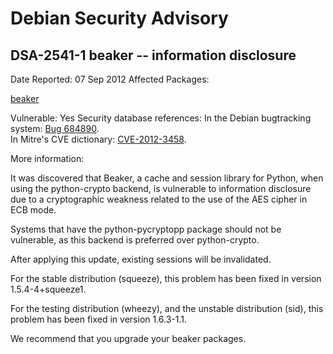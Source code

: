 
Debian Security Advisory
========================


DSA-2541-1 beaker -- information disclosure
-------------------------------------------



Date Reported:
07 Sep 2012
Affected Packages:

[beaker](https://packages.debian.org/src:beaker)

Vulnerable:
Yes
Security database references:
In the Debian bugtracking system: [Bug 684890](https://bugs.debian.org/cgi-bin/bugreport.cgi?bug=684890).  
In Mitre's CVE dictionary: [CVE-2012-3458](https://security-tracker.debian.org/tracker/CVE-2012-3458).  

More information:

It was discovered that Beaker, a cache and session library for Python,
when using the python-crypto backend, is vulnerable to information
disclosure due to a cryptographic weakness related to the use of the
AES cipher in ECB mode.


Systems that have the python-pycryptopp package should not be
vulnerable, as this backend is preferred over python-crypto.


After applying this update, existing sessions will be invalidated.


For the stable distribution (squeeze), this problem has been fixed in
version 1.5.4-4+squeeze1.


For the testing distribution (wheezy), and the unstable distribution
(sid), this problem has been fixed in version 1.6.3-1.1.


We recommend that you upgrade your beaker packages.





